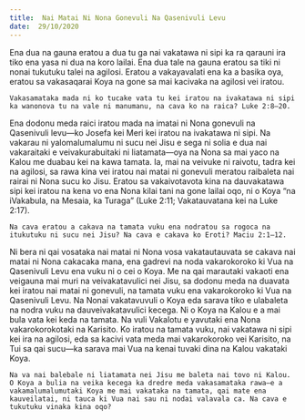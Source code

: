 ```yaml
---
title:  Nai Matai Ni Nona Gonevuli Na Qasenivuli Levu
date:  29/10/2020
---
```


Ena dua na gauna eratou a dua tu ga nai vakatawa ni sipi ka ra qarauni ira tiko ena yasa ni dua na koro lailai. Ena dua tale na gauna eratou sa tiki ni nonai tukutuku talei na agilosi. Eratou a vakayavalati ena ka a basika oya, eratou sa vakasaqarai Koya na gone sa mai kacivaka na agilosi vei iratou.

`Vakasamataka mada ni ko tucake vata tu kei iratou na ivakatawa ni sipi ka wanonova tu na vale ni manumanu, na cava ko na raica? Luke 2:8–20.`

Ena dodonu meda raici iratou mada na imatai ni Nona gonevuli na Qasenivuli levu—ko Josefa kei Meri kei iratou na ivakatawa ni sipi. Na vakarau ni yalomalumalumu ni sucu nei Jisu e sega ni solia e dua nai vakaraitaki e veivakurabuitaki ni liatamata—oya na Nona sa mai yaco na Kalou me duabau kei na kawa tamata. Ia, mai na veivuke ni raivotu, tadra kei na agilosi, sa rawa kina vei iratou nai matai ni gonevuli meratou raibaleta nai rairai ni Nona sucu ko Jisu. Eratou sa vakaivotavota kina na dauvakatawa sipi kei iratou na kena vo ena Nona kilai tani na gone lailai oqo, ni o Koya “na iVakabula, na Mesaia, ka Turaga” (Luke 2:11; Vakatauvatana kei na Luke 2:17).

`Na cava eratou a cakava na tamata vuku ena nodratou sa rogoca na itukutuku ni sucu nei Jisu? Na cava e cakava ko Eroti? Maciu 2:1–12.`

Ni bera ni qai vosataka nai matai ni Nona vosa vakatautauvata se cakava nai matai ni Nona cakacaka mana, ena gadrevi na noda vakarokoroko ki Vua na Qasenivuli Levu ena vuku ni o cei o Koya. Me na qai marautaki vakaoti ena veigauna mai muri na veivakatavulici nei Jisu, sa dodonu meda na duavata kei iratou nai matai ni gonevuli, na tamata vuku ena vakarokoroko ki Vua na Qasenivuli Levu. Na Nonai vakatavuvuli o Koya eda sarava tiko e ulabaleta na nodra vuku na dauveivakatavulici kecega. Ni o Koya na Kalou e a mai bula vata kei keda na tamata. Na vuli Vakalotu e yavutaki ena Nona vakarokorokotaki na Karisito. Ko iratou na tamata vuku, nai vakatawa ni sipi kei ira na agilosi, eda sa kacivi vata meda mai vakarokoroko vei Karisito, na Tui sa qai sucu—ka sarava mai Vua na kenai tuvaki dina na Kalou vakataki Koya.

`Na va nai balebale ni liatamata nei Jisu me baleta nai tovo ni Kalou. O Koya a bulia na veika kecega ka dredre meda vakasamataka rawa—e a vakamalumalumutaki Koya me mai vakataka na tamata, qai mate ena kauveilatai, ni tauca ki Vua nai sau ni nodai valavala ca. Na cava e tukutuku vinaka kina oqo?`